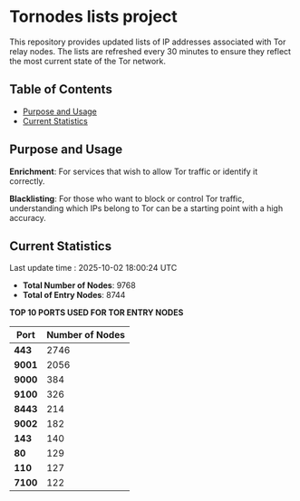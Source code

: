 # Tornodes lists project

This repository provides updated lists of IP addresses associated with Tor relay nodes. The lists are refreshed every 30 minutes to ensure they reflect the most current state of the Tor network.

## Table of Contents

- [Purpose and Usage](#purpose-and-usage)
- [Current Statistics](#current-statistics)


## Purpose and Usage

**Enrichment**: For services that wish to allow Tor traffic or identify it correctly.

**Blacklisting**: For those who want to block or control Tor traffic, understanding which IPs belong to Tor can be a starting point with a high accuracy.

## Current Statistics

Last update time : 2025-10-02 18:00:24 UTC

- **Total Number of Nodes**: 9768
- **Total of Entry Nodes**: 8744

**TOP 10 PORTS USED FOR TOR ENTRY NODES**

| **Port** | **Number of Nodes** |
|------|-----------------|
| **443**   | 2746  |
| **9001**   | 2056  |
| **9000**   | 384  |
| **9100**   | 326  |
| **8443**   | 214  |
| **9002**   | 182  |
| **143**   | 140  |
| **80**   | 129  |
| **110**   | 127  |
| **7100**   | 122  |

